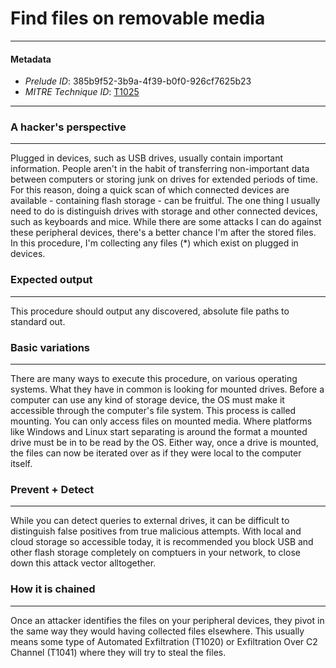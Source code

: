
# Find files on removable media

---

#### Metadata

- *Prelude ID*: 385b9f52-3b9a-4f39-b0f0-926cf7625b23
- *MITRE Technique ID*: [T1025](https://attack.mitre.org/techniques/T1025/)

---

### A hacker's perspective

---

Plugged in devices, such as USB drives, usually contain important information. People aren't in the habit of transferring non-important data between computers or storing junk on drives for extended periods of time. For this reason, doing a quick scan of which connected devices are available - containing flash storage - can be fruitful. The one thing I usually need to do is distinguish drives with storage and other connected devices, such as keyboards and mice. While there are some attacks I can do against these peripheral devices, there's a better chance I'm after the stored files. In this procedure, I'm collecting any files (*) which exist on plugged in devices. 

### Expected output

---

This procedure should output any discovered, absolute file paths to standard out. 

### Basic variations

---

There are many ways to execute this procedure, on various operating systems. What they have in common is looking for mounted drives. Before a computer can use any kind of storage device, the OS must make it accessible through the computer's file system. This process is called mounting. You can only access files on mounted media. Where platforms like Windows and Linux start separating is around the format a mounted drive must be in to be read by the OS. Either way, once a drive is mounted, the files can now be iterated over as if they were local to the computer itself. 

### Prevent + Detect

---

While you can detect queries to external drives, it can be difficult to distinguish false positives from true malicious attempts. With local and cloud storage so accessible today, it is recommended you block USB and other flash storage completely on comptuers in your network, to close down this attack vector alltogether. 

### How it is chained

---

Once an attacker identifies the files on your peripheral devices, they pivot in the same way they would having collected files elsewhere. This usually means some type of Automated Exfiltration (T1020) or Exfiltration Over C2 Channel (T1041) where they will try to steal the files. 
